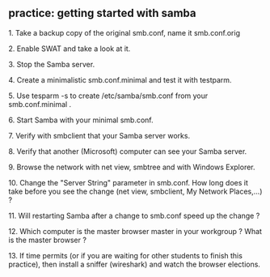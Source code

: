 ## practice: getting started with samba

1\. Take a backup copy of the original smb.conf, name it smb.conf.orig

2\. Enable SWAT and take a look at it.

3\. Stop the Samba server.

4\. Create a minimalistic smb.conf.minimal and test it with testparm.

5\. Use tesparm -s to create /etc/samba/smb.conf from your
smb.conf.minimal .

6\. Start Samba with your minimal smb.conf.

7\. Verify with smbclient that your Samba server works.

8\. Verify that another (Microsoft) computer can see your Samba server.

9\. Browse the network with net view, smbtree and with Windows Explorer.

10\. Change the \"Server String\" parameter in smb.conf. How long does
it take before you see the change (net view, smbclient, My Network
Places,\...) ?

11\. Will restarting Samba after a change to smb.conf speed up the
change ?

12\. Which computer is the master browser master in your workgroup ?
What is the master browser ?

13\. If time permits (or if you are waiting for other students to finish
this practice), then install a sniffer (wireshark) and watch the browser
elections.


